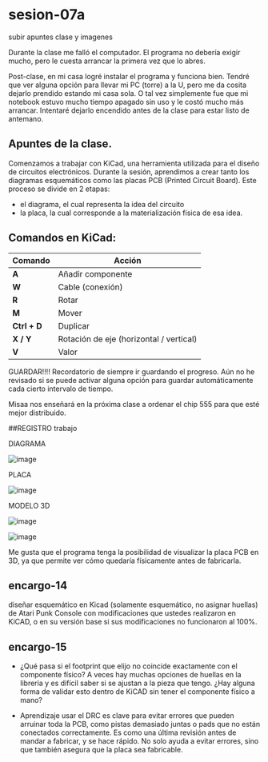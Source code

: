# sesion-07a
subir apuntes clase y imagenes

Durante la clase me falló el computador. El programa no debería exigir mucho, pero le cuesta arrancar la primera vez que lo abres.

Post-clase, en mi casa logré instalar el programa y funciona bien. Tendré que ver alguna opción para llevar mi PC (torre) a la U, pero me da cosita dejarlo prendido estando mi casa sola.
O tal vez simplemente fue que mi notebook estuvo mucho tiempo apagado sin uso y le costó mucho más arrancar. Intentaré dejarlo encendido antes de la clase para estar listo de antemano.

## Apuntes de la clase.

Comenzamos a trabajar con KiCad, una herramienta utilizada para el diseño de circuitos electrónicos. Durante la sesión, aprendimos a crear tanto los diagramas esquemáticos como las placas PCB (Printed Circuit Board). Este proceso se divide en 2 etapas:
- el diagrama, el cual representa la idea del circuito
- la placa, la cual corresponde a la materialización física de esa idea.

## Comandos en KiCad:

| Comando       | Acción                                  |
|---------------|------------------------------------------|
| **A**         | Añadir componente                        |
| **W**         | Cable (conexión)                         |
| **R**         | Rotar                                    |
| **M**         | Mover                                    |
| **Ctrl + D**  | Duplicar                                 |
| **X / Y**     | Rotación de eje (horizontal / vertical)  |
| **V**         | Valor                                    |

GUARDAR!!!! Recordatorio de siempre ir guardando el progreso. Aún no he revisado si se puede activar alguna opción para guardar automáticamente cada cierto intervalo de tiempo.

Misaa nos enseñará en la próxima clase a ordenar el chip 555 para que esté mejor distribuido.

##REGISTRO trabajo 

DIAGRAMA

![image](https://github.com/user-attachments/assets/e31810d7-6d62-449d-ab54-df83c623f56a)

PLACA

![image](https://github.com/user-attachments/assets/f92873ac-413a-46df-83a2-98aa4c62a0f9)

MODELO 3D

![image](https://github.com/user-attachments/assets/b4751a0b-9cd6-4b67-a4fa-5b847af23c35)

![image](https://github.com/user-attachments/assets/3bdcb5ed-2454-4360-aaab-c3c2e3c3c54f)

Me gusta que el programa tenga la posibilidad de visualizar la placa PCB en 3D, ya que permite ver cómo quedaría físicamente antes de fabricarla.













## encargo-14

diseñar esquemático en Kicad (solamente esquemático, no asignar huellas) de Atari Punk Console con modificaciones que ustedes realizaron en KiCAD, o en su versión base si sus modificaciones no funcionaron al 100%.

## encargo-15

- ¿Qué pasa si el footprint que elijo no coincide exactamente con el componente físico?
A veces hay muchas opciones de huellas en la librería y es difícil saber si se ajustan a la pieza que tengo. ¿Hay alguna forma de validar esto dentro de KiCAD sin tener el componente físico a mano?

- Aprendizaje usar el DRC es clave para evitar errores que pueden arruinar toda la PCB, como pistas demasiado juntas o pads que no están conectados correctamente. Es como una última revisión antes de mandar a fabricar, y se hace rápido. No solo ayuda a evitar errores, sino que también asegura que la placa sea fabricable.

